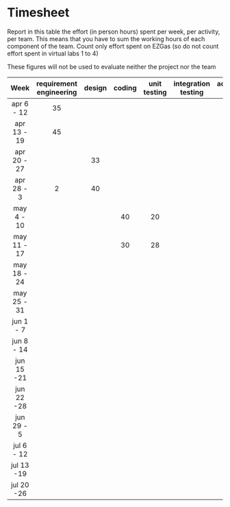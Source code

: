 # Timesheet

Report in this table the effort (in person hours) spent per week, per activity, per team.
This means that you have to sum the working hours of each component of the team.
Count only effort spent on EZGas (so do not count effort spent in virtual labs 1 to 4)

These figures will not be used to evaluate neither the project nor the team

| Week | requirement engineering | design | coding | unit testing | integration testing | acceptance testing | management | git maven |
|:-----------:|:--------:|:-----------:|:-----------:|:----------:|:------------:|:---------------:|:-------------:|:--------------:|
| apr 6 - 12 | 35 | | | | | | | |
| apr 13 - 19| 45 | | | | | | | |
| apr 20 - 27| | 33 | | | | | | |
| apr 28 - 3 | 2 | 40 | | | | | | |
| may 4 - 10 | | | 40 | 20 | | | | |
| may 11 - 17| | | 30 | 28 | | | | |
| may 18 - 24| | | | | | | | |
| may 25 - 31| | | | | | | | |
| jun 1 -  7 | | | | | | | | |
| jun 8 - 14 | | | | | | | | |
| jun 15 -21 | | | | | | | | |
| jun 22 -28 | | | | | | | | |  
| jun 29 - 5 | | | | | | | | |
| jul 6 - 12 | | | | | | | | |
| jul 13 -19 | | | | | | | | |
| jul 20 -26 | | | | | | | | |
